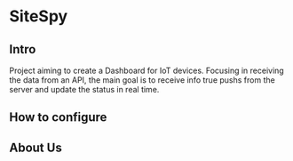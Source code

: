 # SiteSpy

## Intro

Project aiming to create a Dashboard for IoT devices. Focusing in receiving the data from an API, the main goal is to receive info true pushs from the server and update the status in real time.

## How to configure

## About Us